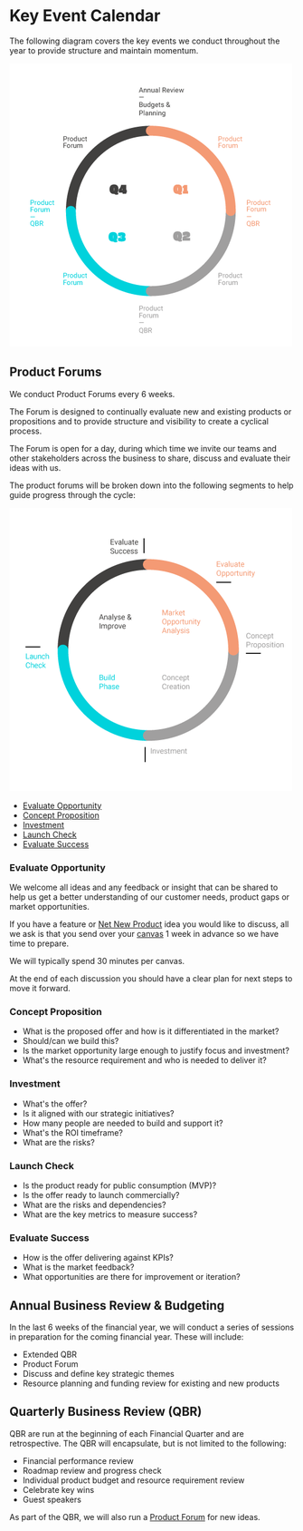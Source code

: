# Key Event Calendar
The following diagram covers the key events we conduct throughout the year to
provide structure and maintain momentum.

![alt text](https://raw.githubusercontent.com/DVELP/cookbook/master/assets/product-cadence.png "Product Cadence")

## Product Forums
We conduct Product Forums every 6 weeks.

The Forum is designed to continually evaluate new and existing products or
propositions and to provide structure and visibility to create a
cyclical process.

The Forum is open for a day, during which time we invite our teams and other
stakeholders across the business to share, discuss and evaluate their ideas with
us.

The product forums will be broken down into the following segments to help guide
progress through the cycle:

![alt text](https://raw.githubusercontent.com/DVELP/cookbook/master/assets/product-offer-evaluation.png "Product Evaluation")

- [Evaluate Opportunity](#evaluate-opportunity)
- [Concept Proposition](#concept-proposition)
- [Investment](#investment)
- [Launch Check](#launch-check)
- [Evaluate Success](#evaluate-success)

### Evaluate Opportunity
We welcome all ideas and any feedback or insight that can be shared to help us
get a better understanding of our customer needs, product gaps or market
opportunities.

If you have a feature or [Net New Product](contributing/#net-new-products)
idea you would like to discuss, all we ask is that you send over your
[canvas]() 1 week in advance so we have time to prepare.

We will typically spend 30 minutes per canvas.

At the end of each discussion you should have a clear plan for next steps to
move it forward.

### Concept Proposition
- What is the proposed offer and how is it differentiated in the market?
- Should/can we build this?
- Is the market opportunity large enough to justify focus and investment?
- What's the resource requirement and who is needed to deliver it?

### Investment
- What's the offer?
- Is it aligned with our strategic initiatives?
- How many people are needed to build and support it?
- What's the ROI timeframe?
- What are the risks?

### Launch Check
- Is the product ready for public consumption (MVP)?
- Is the offer ready to launch commercially?
- What are the risks and dependencies?
- What are the key metrics to measure success?

### Evaluate Success
- How is the offer delivering against KPIs?
- What is the market feedback?
- What opportunities are there for improvement or iteration?

## Annual Business Review & Budgeting
In the last 6 weeks of the financial year, we will conduct a series of sessions
in preparation for the coming financial year. These will include:

- Extended QBR
- Product Forum
- Discuss and define key strategic themes
- Resource planning and funding review for existing and new products

## Quarterly Business Review (QBR)
QBR are run at the beginning of each Financial Quarter and are retrospective.
The QBR will encapsulate, but is not limited to the following:

- Financial performance review
- Roadmap review and progress check
- Individual product budget and resource requirement review
- Celebrate key wins
- Guest speakers

As part of the QBR, we will also run a [Product Forum](#product-forums) for new
ideas.

